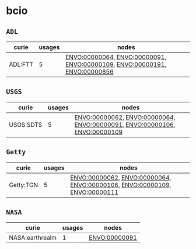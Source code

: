 # bcio

## `ADL`

| curie   |   usages | nodes                                                                                                                                                                                                                                                                             |
|---------|----------|-----------------------------------------------------------------------------------------------------------------------------------------------------------------------------------------------------------------------------------------------------------------------------------|
| ADL:FTT |        5 | [ENVO:00000064](https://bioregistry.io/ENVO:00000064), [ENVO:00000091](https://bioregistry.io/ENVO:00000091), [ENVO:00000109](https://bioregistry.io/ENVO:00000109), [ENVO:00000191](https://bioregistry.io/ENVO:00000191), [ENVO:00000856](https://bioregistry.io/ENVO:00000856) |

## `USGS`

| curie     |   usages | nodes                                                                                                                                                                                                                                                                             |
|-----------|----------|-----------------------------------------------------------------------------------------------------------------------------------------------------------------------------------------------------------------------------------------------------------------------------------|
| USGS:SDTS |        5 | [ENVO:00000062](https://bioregistry.io/ENVO:00000062), [ENVO:00000064](https://bioregistry.io/ENVO:00000064), [ENVO:00000091](https://bioregistry.io/ENVO:00000091), [ENVO:00000106](https://bioregistry.io/ENVO:00000106), [ENVO:00000109](https://bioregistry.io/ENVO:00000109) |

## `Getty`

| curie     |   usages | nodes                                                                                                                                                                                                                                                                             |
|-----------|----------|-----------------------------------------------------------------------------------------------------------------------------------------------------------------------------------------------------------------------------------------------------------------------------------|
| Getty:TGN |        5 | [ENVO:00000062](https://bioregistry.io/ENVO:00000062), [ENVO:00000064](https://bioregistry.io/ENVO:00000064), [ENVO:00000106](https://bioregistry.io/ENVO:00000106), [ENVO:00000109](https://bioregistry.io/ENVO:00000109), [ENVO:00000111](https://bioregistry.io/ENVO:00000111) |

## `NASA`

| curie           |   usages | nodes                                                 |
|-----------------|----------|-------------------------------------------------------|
| NASA:earthrealm |        1 | [ENVO:00000091](https://bioregistry.io/ENVO:00000091) |

